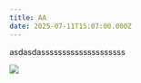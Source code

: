 ```yaml
---
title: AA
date: 2025-07-11T15:07:00.000Z
---
```

asdasdassssssssssssssssssss 

![](/uploads/f0ppepawcaeh9sw.jpg)

